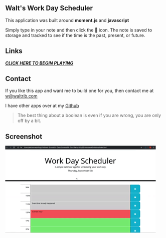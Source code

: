 ## Walt's Work Day Scheduler

This application was built around **moment.js** and **javascript**

Simply type in your note and then click the 💾 icon. The note is saved to storage and tracked to see if the time is the past, present, or future.


## Links
[***CLICK HERE TO BEGIN PLAYING***](https://waltribeiro.github.io/my-calendar/)

## Contact
If you like this app and want me to build one for you, then contact me at w@waltrib.com

I have other apps over at my [Github](http://git.waltrib.com)


> The best thing about a boolean is even if you are wrong, you are only off by a bit.



## Screenshot
<img src="img/05-third-party-apis-homework-demo.gif">